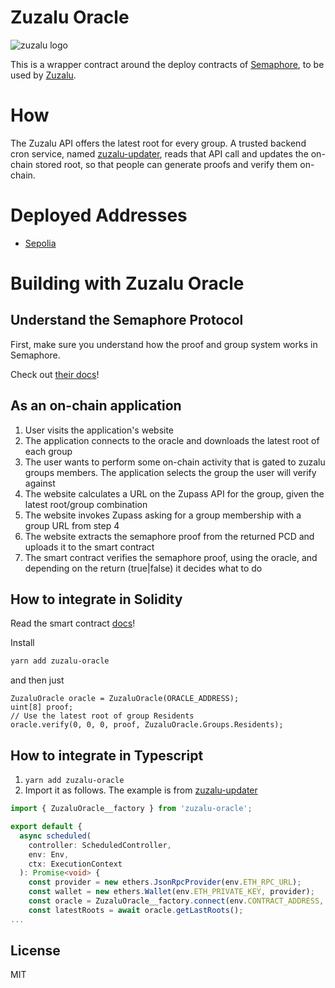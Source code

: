 # Zuzalu Oracle

![zuzalu logo](https://global-uploads.webflow.com/600ff0f8154936050d98ec01/64199fbf9612bf604446d6b6_zuzalu-hero.png)

This is a wrapper contract around the deploy contracts of [Semaphore](https://github.com/semaphore-protocol/semaphore), to be used by [Zuzalu](https://zuzalu.city).

# How 

The Zuzalu API offers the latest root for every group. A trusted backend cron service, named [zuzalu-updater](https://github.com/odyslam/zuzalu-updater), reads that API call and updates the on-chain stored root, so that people can generate proofs and verify them on-chain.

# Deployed Addresses 

- [Sepolia](https://sepolia.etherscan.io/address/0x9E9e9995f83975770C454be031C1E68bF24dC0af)

# Building with Zuzalu Oracle

## Understand the Semaphore Protocol

First, make sure you understand how the proof and group system works in Semaphore. 

Check out [their docs](https://semaphore.appliedzkp.org/docs/guides/proofs)!

## As an on-chain application

1. User visits the application's website
2. The application connects to the oracle and downloads the latest root of each group
3. The user wants to perform some on-chain activity that is gated to zuzalu groups members. The application selects the group the user will verify against
4. The website calculates a URL on the Zupass API for the group, given the latest root/group combination
5. The website invokes Zupass asking for a group membership with a group URL from step 4
6. The website extracts the semaphore proof from the returned PCD and uploads it to the smart contract
7. The smart contract verifies the semaphore proof, using the oracle, and depending on the return (true|false) it decides what to do

## How to integrate in Solidity

Read the smart contract [docs](https://odyslam.github.io/zuzalu-oracle)!

Install
```Bash
yarn add zuzalu-oracle
```
and then just
```Solidity
ZuzaluOracle oracle = ZuzaluOracle(ORACLE_ADDRESS);
uint[8] proof;
// Use the latest root of group Residents
oracle.verify(0, 0, 0, proof, ZuzaluOracle.Groups.Residents);
```

## How to integrate in Typescript

1. `yarn add zuzalu-oracle`
2. Import it as follows. The example is from [zuzalu-updater](https://github.com/odyslam/zuzalu-updater)
```Typescript
import { ZuzaluOracle__factory } from 'zuzalu-oracle';

export default {
  async scheduled(
    controller: ScheduledController,
    env: Env,
    ctx: ExecutionContext
  ): Promise<void> {
    const provider = new ethers.JsonRpcProvider(env.ETH_RPC_URL);
    const wallet = new ethers.Wallet(env.ETH_PRIVATE_KEY, provider);
    const oracle = ZuzaluOracle__factory.connect(env.CONTRACT_ADDRESS, wallet);
    const latestRoots = await oracle.getLastRoots();
...
```

## License

MIT
